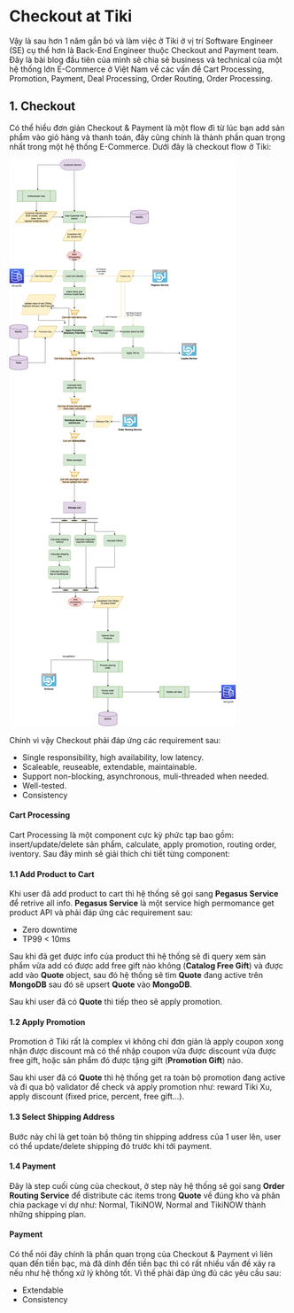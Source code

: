 # Checkout at Tiki

Vậy là sau hơn 1 năm gắn bó và làm việc ở Tiki ở vị trí Software Engineer (SE) cụ thể hơn là Back-End Engineer thuộc Checkout and Payment team. Đây là bài blog đầu tiên của mình sẽ chia sẻ business và technical của một hệ thống lớn E-Commerce ở Việt Nam về các vấn đề Cart Processing, Promotion, Payment, Deal Processing, Order Routing, Order Processing.

## 1. Checkout

 Có thể hiểu đơn giản Checkout & Payment là một flow đi từ lúc bạn add sản phẩm vào giỏ hàng và thanh toán, đây cũng chính là thành phần quan trọng nhất trong một hệ thống E-Commerce. Dưới đây là checkout flow ở Tiki:

 ![Checkout Flow Detail at Tiki](../img/checkout-flow.png)

 Chính vì vậy Checkout phải đáp ứng các requirement sau:
  * Single responsibility, high availability, low latency.
  * Scaleable, reuseable, extendable, maintainable.
  * Support non-blocking, asynchronous, muli-threaded when needed.
  * Well-tested.
  * Consistency

#### Cart Processing

Cart Processing là một component cực kỳ phức tạp bao gồm: insert/update/delete sản phẩm, calculate, apply promotion, routing order, iventory. Sau đây mình sẽ giải thích chi tiết từng component:

#### 1.1 Add Product to Cart

Khi user đã add product to cart thì hệ thống sẽ gọi sang **Pegasus Service** để retrive all info. **Pegasus Service** là một service high permomance get product API và phải đáp ứng các requirement sau:
  * Zero downtime
  * TP99 < 10ms

Sau khi đã get được info của product thì hệ thống sẽ đi query xem sản phẩm vừa add có được add free gift nào không (**Catalog Free Gift**) và được add vào **Quote** object, sau đó hệ thống sẽ tìm **Quote** đang active trên **MongoDB** sau đó sẽ upsert **Quote** vào **MongoDB**.

Sau khi user đã có **Quote** thì tiếp theo sẽ apply promotion.

#### 1.2 Apply Promotion

Promotion ở Tiki rất là complex vì không chỉ đơn giản là apply coupon xong nhận được discount mà có thể nhập coupon vừa được discount vừa được free gift, hoặc sản phẩm đó được tặng gift (**Promotion Gift**) nào.

Sau khi user đã có **Quote** thì hệ thống get ra toàn bộ promotion đang active và đi qua bộ validator để check và apply promotion như: reward Tiki Xu, apply discount (fixed price, percent, free gift...).

#### 1.3 Select Shipping Address

Bước này chỉ là get toàn bộ thông tin shipping address của 1 user lên, user có thể update/delete shipping đó trước khi tới payment.

#### 1.4 Payment

Đây là step cuối cùng của checkout, ở step này hệ thống sẽ gọi sang **Order Routing Service** để distribute các items trong **Quote** về đúng kho và phân chia package ví dự như: Normal, TikiNOW, Normal and TikiNOW thành những shipping plan.

#### Payment

Có thể nói đây chính là phần quan trọng của Checkout & Payment vì liên quan đến tiền bạc, mà đã dính đến tiền bạc thì có rất nhiều vấn đề xảy ra nếu như hệ thống xử lý không tốt. Vì thế phải đáp ứng đủ các yêu cầu sau:

 * Extendable
 * Consistency
